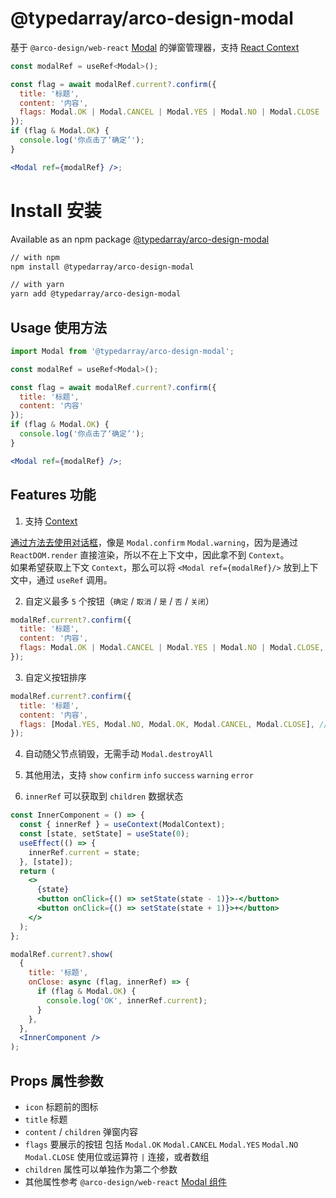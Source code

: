 # @typedarray/arco-design-modal

基于 `@arco-design/web-react` [Modal](https://arco.design/react/components/modal) 的弹窗管理器，支持 [React Context](https://reactjs.org/docs/context.html)

```jsx
const modalRef = useRef<Modal>();

const flag = await modalRef.current?.confirm({
  title: '标题',
  content: '内容',
  flags: Modal.OK | Modal.CANCEL | Modal.YES | Modal.NO | Modal.CLOSE
});
if (flag & Modal.OK) {
  console.log('你点击了‘确定’');
}

<Modal ref={modalRef} />;
```

# Install 安装

Available as an npm package [@typedarray/arco-design-modal](https://www.npmjs.com/package/@typedarray/arco-design-modal)

```sh
// with npm
npm install @typedarray/arco-design-modal

// with yarn
yarn add @typedarray/arco-design-modal
```

## Usage 使用方法

```jsx
import Modal from '@typedarray/arco-design-modal';

const modalRef = useRef<Modal>();

const flag = await modalRef.current?.confirm({
  title: '标题',
  content: '内容'
});
if (flag & Modal.OK) {
  console.log('你点击了‘确定’');
}

<Modal ref={modalRef} />;
```

## Features 功能

1. 支持 [Context](https://reactjs.org/docs/context.html)

[通过方法去使用对话框](https://arco.design/react/components/modal)，像是 `Modal.confirm` `Modal.warning`，因为是通过 `ReactDOM.render` 直接渲染，所以不在上下文中，因此拿不到 `Context`。  
如果希望获取上下文 `Context`，那么可以将 `<Modal ref={modalRef}/>` 放到上下文中，通过 `useRef` 调用。

2. 自定义最多 `5` 个按钮（`确定` / `取消` / `是` / `否` / `关闭`）

```jsx
modalRef.current?.confirm({
  title: '标题',
  content: '内容',
  flags: Modal.OK | Modal.CANCEL | Modal.YES | Modal.NO | Modal.CLOSE, // 需要显示的按钮
});
```

3. 自定义按钮排序

```jsx
modalRef.current?.confirm({
  title: '标题',
  content: '内容',
  flags: [Modal.YES, Modal.NO, Modal.OK, Modal.CANCEL, Modal.CLOSE], // 按钮按数组排序
});
```

4. 自动随父节点销毁，无需手动 `Modal.destroyAll`

5. 其他用法，支持 `show` `confirm` `info` `success` `warning` `error`

6. `innerRef` 可以获取到 `children` 数据状态

```jsx
const InnerComponent = () => {
  const { innerRef } = useContext(ModalContext);
  const [state, setState] = useState(0);
  useEffect(() => {
    innerRef.current = state;
  }, [state]);
  return (
    <>
      {state}
      <button onClick={() => setState(state - 1)}>-</button>
      <button onClick={() => setState(state + 1)}>+</button>
    </>
  );
};

modalRef.current?.show(
  {
    title: '标题',
    onClose: async (flag, innerRef) => {
      if (flag & Modal.OK) {
        console.log('OK', innerRef.current);
      }
    },
  },
  <InnerComponent />
);
```

## Props 属性参数

- `icon` 标题前的图标
- `title` 标题
- `content` / `children` 弹窗内容
- `flags` 要展示的按钮 包括 `Modal.OK` `Modal.CANCEL` `Modal.YES` `Modal.NO` `Modal.CLOSE` 使用位或运算符 `|` 连接，或者数组
- `children` 属性可以单独作为第二个参数
- 其他属性参考 `@arco-design/web-react` [Modal 组件](https://arco.design/react/components/modal)
